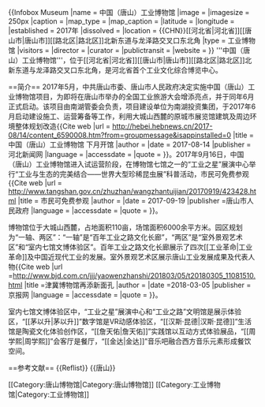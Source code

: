 {{Infobox Museum
|name          = 中国（唐山）工业博物馆
|image         = 
|imagesize     = 250px
|caption       =
|map_type      =
|map_caption   = 
|latitude      =
|longitude     =
|established   = 2017年
|dissolved     =
|location      = {{CHN}}[[河北省|河北省]][[唐山市|唐山市]][[路北区|路北区]]北新东道与龙泽路交叉口东北角
|type          = 工业博物馆
|visitors      = 
|director      = 
|curator       = 
|publictransit = 
|website       = 
}}
'''中国（唐山）工业博物馆'''，位于[[河北省|河北省]][[唐山市|唐山市]][[路北区|路北区]]北新东道与龙泽路交叉口东北角，是河北省首个工业文化综合博览中心。

==简介==
2017年5月，中共唐山市委、唐山市人民政府决定实施中国（唐山）工业博物馆项目，为即将在唐山市举办的全国工业旅游大会增添亮点，并于同年6月正式启动<ref name=tszf/>。该项目由南湖管委会负责，项目建设单位为南湖投资集团，于2017年6月启动建设施工、运营筹备等工作，利用大城山西麓的原城市展览馆建筑及周边环境整体规划改造<ref>{{Cite web |url = http://hebei.hebnews.cn/2017-08/14/content_6590008.htm?from=groupmessage&isappinstalled=0 |title = 中国（唐山）工业博物馆 下月开馆 |author =  |date = 2017-08-14  |publisher = 河北新闻网 |language =  |accessdate =  |quote =  }}</ref>。2017年9月16日，中国（唐山）工业博物馆进入试运营阶段，在博物馆七馆之一的“工业之星”展演中心举行“工业与生态的完美结合——世界大型珍稀昆虫展”科普活动，市民可免费参观<ref name=tszf>{{Cite web |url = http://www.tangshan.gov.cn/zhuzhan/wangzhantuijian/20170919/423428.html |title = 市民可免费参观 |author =  |date = 2017-09-19 |publisher =唐山市人民政府  |language =  |accessdate =  |quote =  }}</ref>。

博物馆位于大城山西麓，占地面积110亩，场馆面积6000余平方米。园区规划为“一轴、两区”：“一轴”是“百年工业之路文化长廊”，“两区”是“室外景观艺术区”和“室内七馆文博体验区”。百年工业之路文化长廊展示了四次[[工业革命|工业革命]]及中国近现代工业的发展。室外景观艺术区展示唐山工业发展成果及代表人物<ref name=tszf/><ref name=jbw>{{Cite web |url =http://www.bjd.com.cn/jjj/yaowenzhanshi/201803/05/t20180305_11081510.html  |title =津冀博物馆再添新面孔  |author =  |date =2018-03-05  |publisher = 京报网 |language =  |accessdate =  |quote =  }}</ref>。

室内七馆文博体验区中，“工业之星”展演中心和“工业之路”文明馆是展示体验区，“[[茅以升|茅以升]]”数字馆是VR动感体验区，“[[汉斯·昆德|汉斯·昆德]]”生活馆是陶瓷文化体验创作区，“[[詹天佑|詹天佑]]”实践馆以互动方式体验展品，“[[周学熙|周学熙]]”会客厅是餐厅，“[[金达|金达]]”音乐吧融合西方音乐元素形成餐饮空间<ref name=tszf/><ref name=jbw/>。

==参考文献==
{{Reflist}}
{{唐山}}

[[Category:唐山博物馆|Category:唐山博物馆]]
[[Category:工业博物馆|Category:工业博物馆]]
